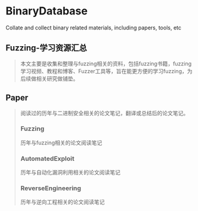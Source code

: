 # BinaryDatabase
Collate and collect binary related materials, including papers, tools, etc

## Fuzzing-学习资源汇总

> 本文主要是收集和整理与fuzzing相关的资料，包括fuzzing书籍，fuzzing 学习视频、教程和博客、Fuzzer工具等，旨在能更方便的学习fuzzing，为后续做相关研究做铺垫。
## Paper

> 阅读过的历年与二进制安全相关的论文笔记，翻译或总结后的论文笔记。
>
> ### Fuzzing
>
> 历年与fuzzing相关的论文阅读笔记
>
> ### AutomatedExploit
>
> 历年与自动化漏洞利用相关的论文阅读笔记
>
> ### ReverseEngineering
>
> 历年与逆向工程相关的论文阅读笔记
